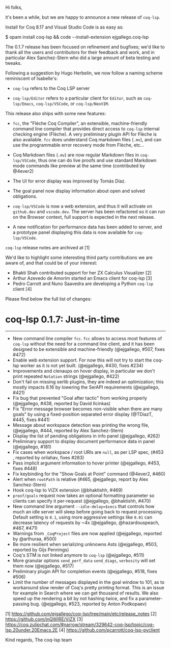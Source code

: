 Hi folks,

it's been a while, but we are happy to announce a new release of
`coq-lsp`.

Install for Coq 8.17 and Visual Studio Code is as easy as:

$ opam install coq-lsp && code --install-extension ejgallego.coq-lsp

The 0.1.7 release has been focused on refinement and bugfixes; we'd
like to thank all the users and contributors for their feedback and
work, and in particular Alex Sanchez-Stern who did a large amount of
beta testing and tweaks.

Following a suggestion by Hugo Herbelin, we now follow a naming
scheme reminiscent of Isabelle's:

- `coq-lsp` refers to the Coq LSP server

- `coq-lsp/Editor` refers to a particular client for `Editor`, such as
  `coq-lsp/Emacs`, `coq-lsp/VSCode`, or `coq-lsp/NeoVIM`.

This release also ships with some new features:

- `fcc`, the "Flèche Coq Compiler", an extensible, machine-friendly
  command line compiler that provides direct access to `coq-lsp`
  internal checking engine (Flèche). A very preliminary plugin API for
  Flèche is also available. `fcc` does understand Coq markdown files
  (`.mv`), and can use the programmable error recovery mode from
  Flèche, etc...

- Coq Markdown files (`.mv`) are now regular Markdown files in
  `coq-lsp/VSCode`, thus one can do live proofs and use standard
  Markdown mode commands like preview at the same time (contributed by
  @4ever2)

- The UI for error display was improved by Tomás Díaz.

- The goal panel now display information about open and solved
  obligations.

- `coq-lsp/VSCode` is now a web extension, and thus it will activate
  on `github.dev` and `vscode.dev`. The server has been refactored so
  it can run on the Browser context, full support is expected in the
  next release.

- A new notification for performance data has been added to server,
  and a prototype panel displaying this data is now available for
  `coq-lsp/VSCode`.

`coq-lsp` release notes are archived at [1]

We'd like to highlight some interesting third party contributions we
are aware of, and that could be of your interest:

- Bhakti Shah contributed support for her ZX Calculus Visualizer [2]
- Arthur Azevedo de Amorim started an Emacs client for coq-lsp [3]
- Pedro Carrott and Nuno Saavedra are developing a Python `coq-lsp`
  client [4]

Please find below the full list of changes:

# coq-lsp 0.1.7: Just-in-time
-----------------------------

 - New command line compiler `fcc`. `fcc` allows to access most
   features of `coq-lsp` without the need for a command line client,
   and it has been designed to be extensible and machine-friendly
   (@ejgallego, #507, fixes #472)
 - Enable web extension support. For now this will not try to start
   the coq-lsp worker as it is not yet built. (@ejgallego, #430, fixes
   #234)
 - Improvements and clenaups on hover display, in particular we don't
   print repeated `Notation` strings (@ejgallego, #422)
 - Don't fail on missing serlib plugins, they are indeed an
   optimization; this mostly impacts 8.16 by lowering the SerAPI
   requirements (@ejgallego, #421)
 - Fix bug that prevented "Goal after tactic" from working properly
   (@ejgallego, #438, reported by David Ilcinkas)
 - Fix "Error message browser becomes non-visible when there are many
   goals" by using a fixed-position separated error display (@TDiazT,
   #445, fixes #441)
 - Message about workspace detection was printing the wrong file,
   (@ejgallego, #444, reported by Alex Sanchez-Stern)
 - Display the list of pending obligations in info panel (@ejgallego,
   #262)
 - Preliminary support to display document performance data in panel
   (@ejgallego, #181)
 - Fix cases when workspace / root URIs are `null`, as per LSP spec,
   (#453 , reported by orilahav, fixes #283)
 - Pass implicit argument information to hover printer (@ejgallego, #453,
   fixes #448)
 - Fix keybinding for the "Show Goals at Point" command (@4ever2, #460)
 - Alert when `rootPath` is relative (#465, @ejgallego, report by Alex
   Sanchez-Stern)
 - Hook coq-lsp to ViZX extension (@bhaktishh, #469)
 - `proof/goals` request now takes an optional formatting parameter
   so clients can specify it per-request (@ejgallego, @bhaktishh, #470)
 - New command line argument `--idle-delay=$secs` that controls how
   much an idle server will sleep before going back to request
   processing. Default setting is `0.1`, using more aggressive
   settings like `0.01` can decrease latency of requests by ~4x
   (@ejgallego, @hazardouspeach, #467, #471)
 - Warnings from `_CoqProject` files are now applied (@ejgallego,
   reported by @arthuraa, #500)
 - Be more resilient when serializing unknowns Asts (@ejgallego, #503,
   reported by Gijs Pennings)
 - Coq's STM is not linked anymore to `coq-lsp` (@ejgallego, #511)
 - More granular options `send_perf_data` `send_diags`, `verbosity`
   will set them now (@ejgallego, #517)
 - Preliminary plugin API for completion events (@ejgallego, #518,
   fixes #506)
 - Limit the number of messages displayed in the goal window to 101,
   as to workaround slow render of Coq's pretty printing format. This
   is an issue for example in Search where we can get thousand of
   results. We also speed up the rendering a bit by not hashing twice,
   and fix a parameter-passing bug. (@ejgallego, #523, reported by
   Anton Podkopaev)

[1] https://github.com/ejgallego/coq-lsp/tree/main/etc/release_notes
[2] https://github.com/inQWIRE/ViZX
[3] https://coq.zulipchat.com/#narrow/stream/329642-coq-lsp/topic/coq-lsp.20under.20Emacs.2E
[4] https://github.com/pcarrott/coq-lsp-pyclient

Kind regards,
The coq-lsp team
